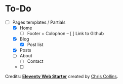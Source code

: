 # To-Do

- [ ] Pages templates / Partials
  - [x] Home
    - [ ] Footer + Colophon
      – [ ] Link to Github
  - [x] Blog
    - [x] Post list
  - [x] Posts
  - [ ] About
    - [ ] Contact
  - [ ]


Credits:
<a href="https://eleventywebstarter.netlify.app"><strong>Eleventy Web Starter</strong></a> created by <a href="https://www.chrissy.dev">Chris Collins</a>.
